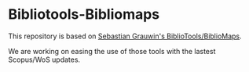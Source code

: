 # Bibliotools-Bibliomaps

This repository is based on [Sebastian Grauwin's BiblioTools/BiblioMaps](http://www.sebastian-grauwin.com/bibliomaps/download.html).

We are working on easing the use of those tools with the lastest Scopus/WoS updates.
